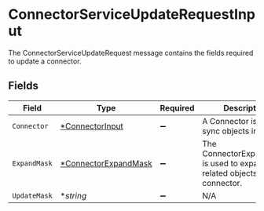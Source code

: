 # ConnectorServiceUpdateRequestInput

The ConnectorServiceUpdateRequest message contains the fields required to update a connector.


## Fields

| Field                                                                     | Type                                                                      | Required                                                                  | Description                                                               |
| ------------------------------------------------------------------------- | ------------------------------------------------------------------------- | ------------------------------------------------------------------------- | ------------------------------------------------------------------------- |
| `Connector`                                                               | [*ConnectorInput](../../models/shared/connectorinput.md)                  | :heavy_minus_sign:                                                        | A Connector is used to sync objects into Apps                             |
| `ExpandMask`                                                              | [*ConnectorExpandMask](../../models/shared/connectorexpandmask.md)        | :heavy_minus_sign:                                                        | The ConnectorExpandMask is used to expand related objects on a connector. |
| `UpdateMask`                                                              | **string*                                                                 | :heavy_minus_sign:                                                        | N/A                                                                       |
